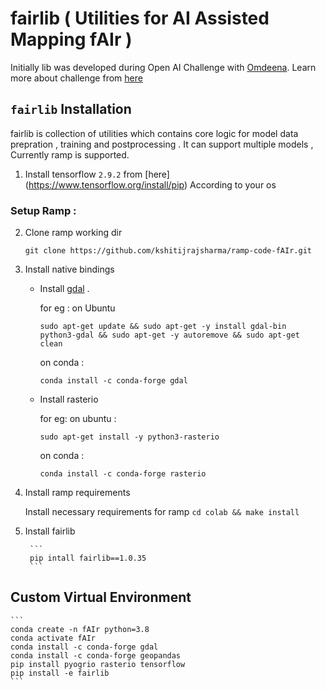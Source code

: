 # fairlib ( Utilities for AI Assisted Mapping fAIr )
Initially lib was developed during Open AI Challenge with [Omdeena](https://omdena.com/). Learn more about challenge from [here](https://www.hotosm.org/tech-blog/hot-tech-talk-open-ai-challenge/)  

## `fairlib` Installation

fairlib is collection of utilities which contains core logic for model data prepration , training and postprocessing . It can support multiple models , Currently ramp is supported. 


1. Install tensorflow ```2.9.2``` from [here] (https://www.tensorflow.org/install/pip) According to your os

### Setup Ramp : 

2. Clone ramp working dir 

    ```
    git clone https://github.com/kshitijrajsharma/ramp-code-fAIr.git
    ```

3. Install native bindings 
    - Install [gdal](https://gdal.org/index.html) .
    
        for eg : on Ubuntu 
        ```
        sudo apt-get update && sudo apt-get -y install gdal-bin python3-gdal && sudo apt-get -y autoremove && sudo apt-get clean
        ```
        on conda : 
        ```
        conda install -c conda-forge gdal
        ```
    - Install rasterio 

        for eg: on ubuntu : 
        ```
        sudo apt-get install -y python3-rasterio
        ```
        on conda : 
        ```
        conda install -c conda-forge rasterio
        ```

3. Install ramp requirements 

    Install necessary requirements for ramp 
        ```
        cd colab && make install 
        ```

4. Install fairlib 

        ```
        pip intall fairlib==1.0.35
        ```


## Custom Virtual Environment

    ```
    conda create -n fAIr python=3.8
    conda activate fAIr
    conda install -c conda-forge gdal
    conda install -c conda-forge geopandas
    pip install pyogrio rasterio tensorflow
    pip install -e fairlib
    ```
